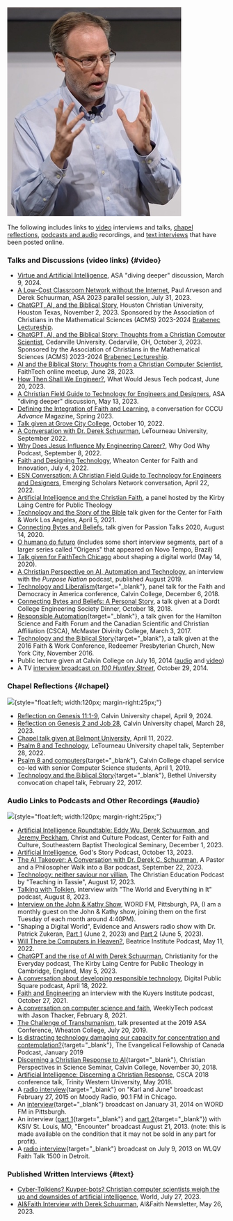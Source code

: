 ![](images/derek-presenting.jpg)

The following includes links to [video](#video) interviews and talks,
[chapel reflections](#chapel), [podcasts and audio](#audio) recordings,
and [text interviews](#text) that have been posted online.

### Talks and Discussions \(video links\) {#video}

-   [Virtue and Artificial Intelligence](https://www.youtube.com/watch?v=L-OWuuDGM8c), ASA "diving deeper" discussion, March 9, 2024.
-   [A Low-Cost Classroom Network without the Internet](https://youtu.be/SDR474ofZrQ?feature=shared),
    Paul Arveson and Derek Schuurman, ASA 2023 parallel session, July 31, 2023.
-   [ChatGPT, AI, and the Biblical Story](https://youtu.be/s4krsbAYHLw?feature=shared),
    Houston Christian University, Houston Texas, November 2, 2023. 
    Sponsored by the Association of Christians in the Mathematical Sciences \(ACMS\) 2023-2024 
    [Brabenec Lectureship](https://acmsonline.org/brabenec-lectureship/).
-   [ChatGPT, AI, and the Biblical Story: Thoughts from a Christian Computer Scientist](https://video.cedarville.edu/media/ChatGPT_AI_and+the+Biblical+Story/1_5z09i1d5),
    Cedarville University. Cedarville, OH, October 3, 2023.
    Sponsored by the Association of Christians in the Mathematical Sciences \(ACMS\) 2023-2024 
    [Brabenec Lectureship](https://acmsonline.org/brabenec-lectureship/).
-   [AI and the Biblical Story: Thoughts from a Christian Computer Scientist](https://youtu.be/cQL4XZPx9ek),
    FaithTech online meetup, June 28, 2023.
-   [How Then Shall We Engineer?](https://www.whatwouldjesustech.com/all-episodes/30-how-then-shall-we-engineer),
    What Would Jesus Tech podcast, June 20, 2023.
-   [A Christian Field Guide to Technology for Engineers and Designers](https://youtu.be/UK8ly0_BAyE), 
    ASA \"diving deeper\" discussion, May 13, 2023.
-   [Defining the Integration of Faith and Learning](https://youtu.be/M82xn2qEHL4),
    a conversation for CCCU *Advance* Magazine, Spring 2023.
-   [Talk given at Grove City College](https://livestream.com/accounts/13431056/events/7670049/videos/233270531),
    October 10, 2022.
-   [A Conversation with Dr. Derek Schuurman](https://www.letu.edu/offices/president/derek-schuurman-interview.html),
    LeTourneau University, September 2022.
-   [Why Does Jesus Influence My Engineering Career?](https://youtu.be/Tt003r5DKKg),
    Why God Why Podcast, September 8, 2022.
-   [Faith and Designing Technology](https://youtu.be/c6lS7kogDvQ),
    Wheaton Center for Faith and Innovation, July 4, 2022.
-   [ESN Conversation: A Christian Field Guide to Technology for Engineers and Designers](https://youtu.be/ScY27YoVu2U),
    Emerging Scholars Network conversation, April 22, 2022.
-   [Artificial Intelligence and the Christian Faith](https://youtu.be/2LNxSCBlISY),
    a panel hosted by the Kirby Laing Centre for Public Theology
-   [Technology and the Story of the Bible](https://youtu.be/TDZLU_yESs8) talk given for the Center for
    Faith & Work Los Angeles, April 5, 2021.
-   [Connecting Bytes and Beliefs](https://youtu.be/xYqc99idvWM?t=315),
    talk given for Passion Talks 2020, August 14, 2020.
-   [O humano do futuro](https://ntplay.com/video/5de04b4e24ce4a272125f6f8) (includes
    some short interview segments, part of a larger series called
    \"Origens\" that appeared on Novo Tempo, Brazil)
-   [Talk given for FaithTech Chicago](https://youtu.be/_0VApx4JtDg)
    about shaping a digital world (May 14, 2020).
-   [A Christian Perspective on AI, Automation and Technology](https://youtu.be/NQHTG7uctWU), an interview with the
    *Purpose Nation* podcast, published August 2019.
-   [Technology and Liberalism](https://youtu.be/zRL6mWQ_UnE?t=325){target="_blank"},
    panel talk for the Faith and Democracy in America conference, Calvin
    College, December 6, 2018.
-   [Connecting Bytes and Beliefs: A Personal Story](https://youtu.be/sAzLbnrXMXc?t=1043),
    a talk given at a Dordt College Engineering Society Dinner, October 18, 2018.
-   [Responsible Automation](https://youtu.be/9fIYIFGB9ig){target="_blank"}, a talk
    given for the Hamilton Science and Faith Forum and the Canadian
    Scientific and Christian Affiliation (CSCA), McMaster Divinity
    College, March 3, 2017.
-   [Technology and the Biblical Story](https://youtu.be/_u6jdFKkWKs){target="_blank"}, a talk given
    at the 2016 Faith & Work Conference, Redeemer Presbyterian Church,
    New York City, November 2016.
-   Public lecture given at Calvin College on July 16, 2014
    ([audio](https://cs.calvin.edu/activities/books/shaping_a_digital_world/media/lecture-07-16-2014.mp3)
    and
    [video](https://cs.calvin.edu/activities/books/shaping_a_digital_world/media/lecture-07-16-2014.mp4))
-   A TV [interview broadcast on *100 Huntley
    Street*](https://www.youtube.com/watch?v=x3fpv1ON1Oc), October 29,
    2014.

### Chapel Reflections {#chapel}

![](images/derek-in-chapel.jpg){style="float:left; width:120px; margin-right:25px;"}

-   [Reflection on Genesis 11:1-9](https://www.youtube.com/watch?v=WOwhjiPr9S8&t=350s), Calvin University chapel, April 9, 2024.
-   [Reflection on Genesis 2 and Job 28](https://www.youtube.com/live/GXZ8cBORbAk?feature=share),
    Calvin University chapel, March 28, 2023.
-   [Chapel talk given at Belmont University](https://s3.amazonaws.com/monkdev.ysl.23582/streams/278289/mp4/playlist_1_1080.mp4),
    April 11, 2022.
-   [Psalm 8 and Technology](https://vimeo.com/753928698#t=1677s),
    LeTourneau University chapel talk, September 28, 2022.
-   [Psalm 8 and computers](https://livestream.com/accounts/343472/events/8512698/videos/189421880/){target="_blank"},
    Calvin College chapel service co-led with senior Computer Science students, April 1, 2019.
-   [Technology and the Biblical Story](https://vimeo.com/205900409){target="_blank"}, Bethel
    University convocation chapel talk, February 22, 2017.

### Audio Links to Podcasts and Other Recordings {#audio}

![](images/derek-podcasting.jpg){style="float:left; width:120px; margin-right:25px;"}

-   [Artificial Intelligence Roundtable: Eddy Wu, Derek Schuurman, and Jeremy Peckham](https://cfc.sebts.edu/faith-and-science/artificial-intelligence-roundtable-eddy-wu-derek-schuurman-and-jeremy-peckham/), 
    Christ and Culture Podcast, Center for Faith and Culture, Southeastern Baptist Theological Seminary, December 1, 2023.
-   [Artificial Intelligence](https://www.godsstorypodcast.com/e/derek-schuurman-%e2%80%93-artificial-intelligence/), God's Story Podcast, October 13, 2023.
-   [The AI Takeover: A Conversation with Dr. Derek C. Schuurman](https://www.buzzsprout.com/967219/13640329),
    A Pastor and a Philosopher Walk into a Bar podcast, September 22, 2023.
-   [Technology: neither saviour nor villian](https://open.spotify.com/episode/5Nbn3XesARiHva14bXqaG8?si=29fe24fe034542da),
    The Christian Education Podcast by \"Teaching in Tassie\", August 17, 2023.
-   [Talking with Tolkien](https://wng.org/podcasts/talking-with-tolkien-1691452850),
    interview with \"The World and Everything in It\" podcast, August 8, 2023.
-   [Interview on the John & Kathy Show](https://omny.fm/shows/john-kathy/the-ride-home-tuesday-august-1-2023?t=37m45s),
    WORD FM, Pittsburgh, PA, (I am a monthly guest on the John & Kathy
    show, joining them on the first Tuesday of each month around 4:40PM).
-   \"Shaping a Digital World\", Evidence and Answers radio show with Dr. Patrick Zukeran, 
    [Part 1](https://evidenceandanswers.org/podcast/episode-989-shaping-a-digital-world-pt-1/)
    (June 2, 2023) and 
    [Part 2](https://evidenceandanswers.org/podcast/episode-990-shaping-a-digital-world-pt-2/)
    (June 5, 2023).
-   [Will There be Computers in Heaven?](https://beatriceinstitute.org/derek-schuurman-episode),
    Beatrice Institute Podcast, May 11, 2022.
-   [ChatGPT and the rise of AI with Derek Schuurman](https://kirbylaingcentre.co.uk/chat-gpt-and-the-rise-of-ai-with-derek-schuurman/),
    Christianity for the Everyday podcast, The Kirby Laing Centre for
    Public Theology in Cambridge, England, May 5, 2023.
-   [A conversation about developing responsible technology](https://jasonthacker.com/podcast/a-conversation-with-dr-derek-schuurman-about-the-equipping-technologists/),
    Digital Public Square podcast, April 18, 2022.
-   [Faith and Engineering](https://faith-in-teaching-podcast.simplecast.com/episodes/interview-with-derek-schuurman-author-of-a-christian-field-guide-to-technology-for-engineers)
    an interview with the Kuyers Institute podcast, October 27, 2021.
-   [A conversation on computer science and faith](https://jasonthacker.com/podcast/a-conversation-with-dr-derek-schuurman-on-computer-science-and-faith/),
    WeeklyTech podcast with Jason Thacker, February 8, 2021.
-   [The Challenge of Transhumanism](talks/ASA2019Schuurman.mp3),
    talk presented at the 2019 ASA Conference, Wheaton College, July 20, 2019.
-   [Is distracting technology damaging our capacity for concentration and contemplation?](https://soundcloud.com/faithtoday/is-distracting-technology-damaging-our-capacity-for-concentration-and-contemplation){target="_blank"},
    The Evangelical Fellowship of Canada Podcast, January 2019
-   [Discerning a Christian Response to AI](https://cs.calvin.edu/activities/books/shaping_a_digital_world/media/Discerning_AI_20181130.mp3){target="_blank"},
    Christian Perspectives in Science Seminar, Calvin College, November 30, 2018.
-   [Artificial Intelligence: Discerning a Christian Response](https://www.asa3.org/ASAradio/CSCA2018Schuurman.mp3), CSCA
    2018 conference talk, Trinity Western University, May 2018.
-   A [radio interview](https://cs.calvin.edu/activities/books/shaping_a_digital_world/media/WMBI-2014-02-27.mp3){target="_blank"}
    on \"Karl and June\" broadcast February 27, 2015 on Moody Radio, 90.1 FM in Chicago.
-   An [interview](https://cs.calvin.edu/activities/books/shaping_a_digital_world/media/WORDFM-2014-01-31.mp3){target="_blank"}
    broadcast on January 31, 2014 on WORD FM in Pittsburgh.
-   An interview ([part 1](https://cs.calvin.edu/activities/books/shaping_a_digital_world/media/encounter1.mp3){target="_blank"}
    and [part 2](https://cs.calvin.edu/activities/books/shaping_a_digital_world/media/encounter2.mp3){target="_blank"})
    with KSIV St. Louis, MO, \"Encounter\" broadcast August 21, 2013.
    (note: this is made available on the condition that it may not be
    sold in any part for profit).
-   A [radio interview](https://cs.calvin.edu/activities/books/shaping_a_digital_world/media/God321interview.mp3){target="_blank"}
    broadcast on July 9, 2013 on WLQV Faith Talk 1500 in Detroit.

### Published Written Interviews {#text}

-   [Cyber-Tolkiens? Kuyper-bots? Christian computer scientists weigh the up and downsides of artificial intelligence](https://wng.org/articles/cyber-tolkiens-kuyper-bots-1690088128),
    World, July 27, 2023.
-   [AI&Faith Interview with Derek Schuurman](https://aiandfaith.org/featured-interview-dr-derek-schuurman/),
    AI&Faith Newsletter, May 26, 2023.
